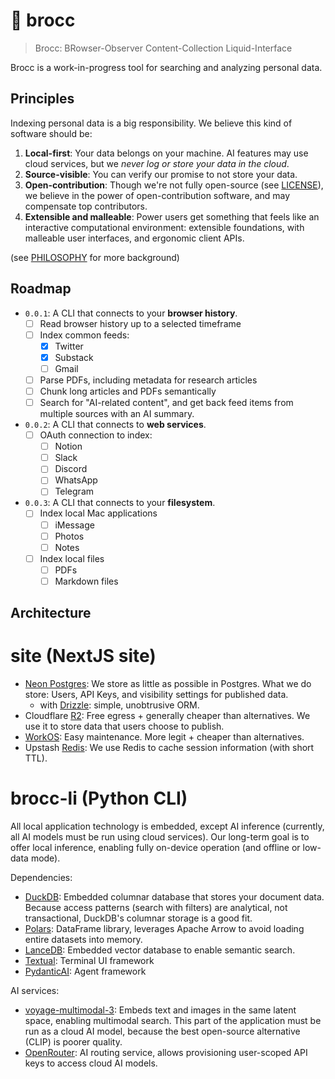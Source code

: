 # 🥦 brocc

> Brocc: BRowser-Observer Content-Collection Liquid-Interface

Brocc is a work-in-progress tool for searching and analyzing personal data.

## Principles

Indexing personal data is a big responsibility. We believe this kind of software should be:

1. **Local-first**: Your data belongs on your machine. AI features may use cloud services, but we _never log or store your data in the cloud_.
2. **Source-visible**: You can verify our promise to not store your data.
3. **Open-contribution**: Though we're not fully open-source (see [LICENSE](LICENSE.md)), we believe in the power of open-contribution software, and may compensate top contributors.
4. **Extensible and malleable**: Power users get something that feels like an interactive computational environment: extensible foundations, with malleable user interfaces, and ergonomic client APIs.

(see [PHILOSOPHY](._NOTES/PHILOSOPHY.md) for more background)

## Roadmap

- `0.0.1`: A CLI that connects to your **browser history**.
  - [ ] Read browser history up to a selected timeframe
  - [ ] Index common feeds:
    - [x] Twitter
    - [x] Substack
    - [ ] Gmail
  - [ ] Parse PDFs, including metadata for research articles
  - [ ] Chunk long articles and PDFs semantically
  - [ ] Search for "AI-related content", and get back feed items from multiple sources with an AI summary.
- `0.0.2`: A CLI that connects to **web services**.
  - [ ] OAuth connection to index:
    - [ ] Notion
    - [ ] Slack
    - [ ] Discord
    - [ ] WhatsApp
    - [ ] Telegram
- `0.0.3`: A CLI that connects to your **filesystem**.
  - [ ] Index local Mac applications
    - [ ] iMessage
    - [ ] Photos
    - [ ] Notes
  - [ ] Index local files
    - [ ] PDFs
    - [ ] Markdown files

## Architecture

# site (NextJS site)

- [Neon Postgres](https://neon.tech/docs/introduction): We store as little as possible in Postgres. What we do store: Users, API Keys, and visibility settings for published data.
  - with [Drizzle](https://orm.drizzle.team/docs/overview): simple, unobtrusive ORM.
- Cloudflare [R2](https://developers.cloudflare.com/r2): Free egress + generally cheaper than alternatives. We use it to store data that users choose to publish.
- [WorkOS](https://workos.com): Easy maintenance. More legit + cheaper than alternatives.
- Upstash [Redis](https://upstash.com/docs/redis/overall/getstarted): We use Redis to cache session information (with short TTL).

# brocc-li (Python CLI)

All local application technology is embedded, except AI inference (currently, all AI models must be run using cloud services). Our long-term goal is to offer local inference, enabling fully on-device operation (and offline or low-data mode).

Dependencies:

- [DuckDB](https://duckdb.org): Embedded columnar database that stores your document data. Because access patterns (search with filters) are analytical, not transactional, DuckDB's columnar storage is a good fit.
- [Polars](https://docs.pola.rs): DataFrame library, leverages Apache Arrow to avoid loading entire datasets into memory.
- [LanceDB](https://github.com/lancedb/lancedb): Embedded vector database to enable semantic search.
- [Textual](https://www.textualize.io): Terminal UI framework
- [PydanticAI](https://ai.pydantic.dev): Agent framework

AI services:

- [voyage-multimodal-3](https://blog.voyageai.com/2024/11/12/voyage-multimodal-3): Embeds text and images in the same latent space, enabling multimodal search. This part of the application must be run as a cloud AI model, because the best open-source alternative (CLIP) is poorer quality.
- [OpenRouter](https://openrouter.ai/docs/quickstart): AI routing service, allows provisioning user-scoped API keys to access cloud AI models.
